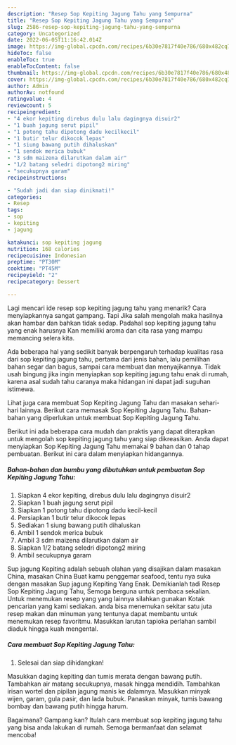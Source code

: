 ```yaml
---
description: "Resep Sop Kepiting Jagung Tahu yang Sempurna"
title: "Resep Sop Kepiting Jagung Tahu yang Sempurna"
slug: 2586-resep-sop-kepiting-jagung-tahu-yang-sempurna
category: Uncategorized
date: 2022-06-05T11:16:42.014Z
image: https://img-global.cpcdn.com/recipes/6b30e7817f40e786/680x482cq70/sop-kepiting-jagung-tahu-foto-resep-utama.jpg
hideToc: false
enableToc: true
enableTocContent: false
thumbnail: https://img-global.cpcdn.com/recipes/6b30e7817f40e786/680x482cq70/sop-kepiting-jagung-tahu-foto-resep-utama.jpg
cover: https://img-global.cpcdn.com/recipes/6b30e7817f40e786/680x482cq70/sop-kepiting-jagung-tahu-foto-resep-utama.jpg
author: Admin
authorAv: notfound
ratingvalue: 4
reviewcount: 5
recipeingredient:
- "4 ekor kepiting direbus dulu lalu dagingnya disuir2"
- "1 buah jagung serut pipil"
- "1 potong tahu dipotong dadu kecilkecil"
- "1 butir telur dikocok lepas"
- "1 siung bawang putih dihaluskan"
- "1 sendok merica bubuk"
- "3 sdm maizena dilarutkan dalam air"
- "1/2 batang seledri dipotong2 miring"
- "secukupnya garam"
recipeinstructions:

- "Sudah jadi dan siap dinikmati!"
categories:
- Resep
tags:
- sop
- kepiting
- jagung

katakunci: sop kepiting jagung 
nutrition: 168 calories
recipecuisine: Indonesian
preptime: "PT30M"
cooktime: "PT45M"
recipeyield: "2"
recipecategory: Dessert

---
```



Lagi mencari ide resep sop kepiting jagung tahu yang menarik? Cara menyiapkannya sangat gampang. Tapi Jika salah mengolah maka hasilnya akan hambar dan bahkan tidak sedap. Padahal sop kepiting jagung tahu yang enak harusnya Kan memiliki aroma dan cita rasa yang mampu memancing selera kita.


Ada beberapa hal yang sedikit banyak berpengaruh terhadap kualitas rasa dari sop kepiting jagung tahu, pertama dari jenis bahan, lalu pemilihan bahan segar dan bagus, sampai cara membuat dan menyajikannya. Tidak usah bingung jika ingin menyiapkan sop kepiting jagung tahu enak di rumah, karena asal sudah tahu caranya maka hidangan ini dapat jadi suguhan istimewa.

Lihat juga cara membuat Sop Kepiting Jagung Tahu dan masakan sehari-hari lainnya. Berikut cara memasak Sop Kepiting Jagung Tahu. Bahan-bahan yang diperlukan untuk membuat Sop Kepiting Jagung Tahu.


Berikut ini ada beberapa cara mudah dan praktis yang dapat diterapkan untuk mengolah sop kepiting jagung tahu yang siap dikreasikan. Anda dapat menyiapkan Sop Kepiting Jagung Tahu memakai 9 bahan dan 0 tahap pembuatan. Berikut ini cara dalam menyiapkan hidangannya.

<!--inarticleads1-->

##### Bahan-bahan dan bumbu yang dibutuhkan untuk pembuatan Sop Kepiting Jagung Tahu:

1. Siapkan 4 ekor kepiting, direbus dulu lalu dagingnya disuir2
1. Siapkan 1 buah jagung serut pipil
1. Siapkan 1 potong tahu dipotong dadu kecil-kecil
1. Persiapkan 1 butir telur dikocok lepas
1. Sediakan 1 siung bawang putih dihaluskan
1. Ambil 1 sendok merica bubuk
1. Ambil 3 sdm maizena dilarutkan dalam air
1. Siapkan 1/2 batang seledri dipotong2 miring
1. Ambil secukupnya garam


Sup jagung Kepiting adalah sebuah olahan yang disajikan dalam masakan China, masakan China Buat kamu penggemar seafood, tentu nya suka dengan masakan Sup jagung Kepiting Yang Enak. Demikianlah tadi Resep Sop Kepiting Jagung Tahu, Semoga berguna untuk pembaca sekalian. Untuk menemukan resep yang yang lainnya silahkan gunakan Kotak pencarian yang kami sediakan. anda bisa menemukan sekitar satu juta resep makan dan minuman yang tentunya dapat membantu untuk menemukan resep favoritmu. Masukkan larutan tapioka perlahan sambil diaduk hingga kuah mengental. 

<!--inarticleads2-->

##### Cara membuat Sop Kepiting Jagung Tahu:


1. Selesai dan siap dihidangkan!

Masukkan daging kepiting dan tumis merata dengan bawang putih. Tambahkan air matang secukupnya, masak hingga mendidih. Tambahkan irisan wortel dan pipilan jagung manis ke dalamnya. Masukkan minyak wijen, garam, gula pasir, dan lada bubuk. Panaskan minyak, tumis bawang bombay dan bawang putih hingga harum. 

Bagaimana? Gampang kan? Itulah cara membuat sop kepiting jagung tahu yang bisa anda lakukan di rumah. Semoga bermanfaat dan selamat mencoba!
